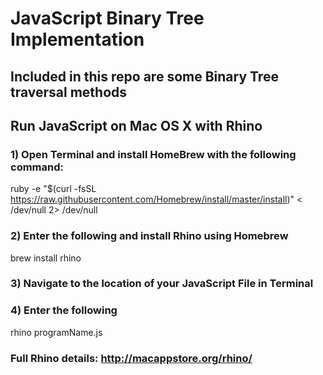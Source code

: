 # JavaScript Binary Tree Implementation
## Included in this repo are some Binary Tree traversal methods 

## Run JavaScript on Mac OS X with Rhino

### 1) Open Terminal and install HomeBrew with the following command: 
ruby -e "$(curl -fsSL https://raw.githubusercontent.com/Homebrew/install/master/install)" < /dev/null 2> /dev/null

### 2) Enter the following and install Rhino using Homebrew 
brew install rhino

### 3) Navigate to the location of your JavaScript File in Terminal

### 4) Enter the following
rhino programName.js

### Full Rhino details: http://macappstore.org/rhino/



